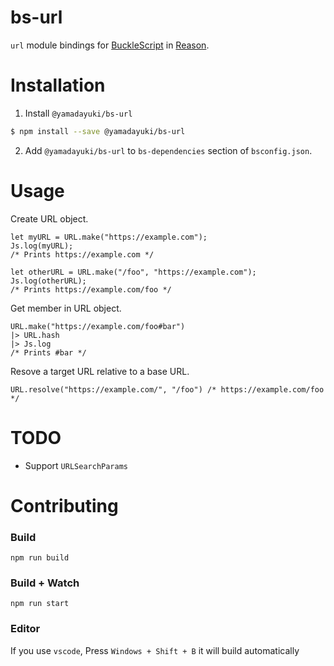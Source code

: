 # bs-url

`url` module bindings for [BuckleScript](https://github.com/bloomberg/bucklescript) in [Reason](https://github.com/facebook/reason).

# Installation

1. Install `@yamadayuki/bs-url`

```sh
$ npm install --save @yamadayuki/bs-url
```

2. Add `@yamadayuki/bs-url` to `bs-dependencies` section of `bsconfig.json`.

# Usage

Create URL object.

```reason
let myURL = URL.make("https://example.com");
Js.log(myURL);
/* Prints https://example.com */

let otherURL = URL.make("/foo", "https://example.com");
Js.log(otherURL);
/* Prints https://example.com/foo */
```

Get member in URL object.

```reason
URL.make("https://example.com/foo#bar")
|> URL.hash
|> Js.log
/* Prints #bar */
```

Resove a target URL relative to a base URL.

```reason
URL.resolve("https://example.com/", "/foo") /* https://example.com/foo */
```

# TODO

* Support `URLSearchParams`

# Contributing

### Build

```
npm run build
```

### Build + Watch

```
npm run start
```

### Editor

If you use `vscode`, Press `Windows + Shift + B` it will build automatically
